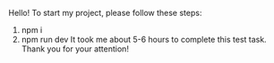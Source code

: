 Hello!
To start my project, please follow these steps:
1. npm i
2. npm run dev 
It took me about 5-6 hours to complete this test task.
Thank you for your attention! 